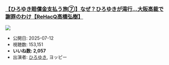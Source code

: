 ### [【ひろゆき賠償金支払う旅⑦】なぜ？ひろゆきが滝行…大阪高裁で謝罪のわけ【ReHacQ高橋弘樹】](https://www.youtube.com/watch?v=3Jx0xIMmwOs)
[![](https://img.youtube.com/vi/3Jx0xIMmwOs/sddefault.jpg)](https://www.youtube.com/watch?v=3Jx0xIMmwOs)
-   公開日: 2025-07-12
-   視聴数: 153,151
-   **いいね数: 2,057**
-   出演者: [ひろゆき](/rehacq_fan/people/ひろゆき "wikilink"), ヨッピー
